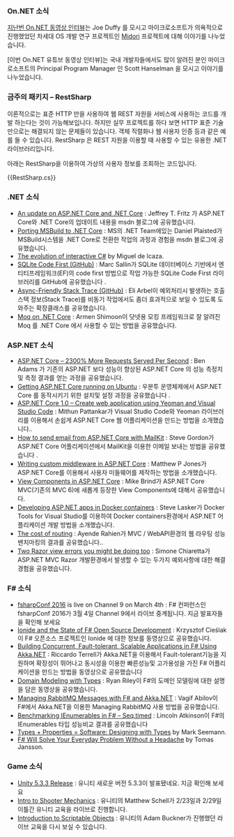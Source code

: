 ### On.NET 소식
[지난번 On.NET 동영상 인터뷰](https://www.youtube.com/watch?v=WuqrfuJLbgk)는 Joe Duffy 를 모시고 마이크로소프트가 의욕적으로 진행했었던 차세대 OS 개발 연구 프로젝트인 [Midori](http://joeduffyblog.com/2015/11/03/blogging-about-midori/) 프로젝트에 대해 이야기를 나누었습니다. 

[이번 On.NET 유튜브 동영상 인터뷰]는 국내 개발자들에서도 많이 알려진 분인 마이크로소프트의 Principal Program Manager 인 Scott Hanselman 을 모시고 이야기를 나누었습니다.

### 금주의 패키지 – RestSharp     
이론적으로는 표준 HTTP 만을 사용하여 웹 REST 자원을 서비스에 사용하는 코드를 개발 하는다는 것이 가능해보입니다. 하지만 실무 프로젝트를 하다 보면 HTTP 표준 기술만으로는 해결되지 않는 문제들이 있습니다. 객체 직렬화나 웹 사용자 인증 등과 같은 예를 들 수 있습니다. RestSharp 은 REST 자원을 이용할 때 사용할 수 있는 유용한 .NET 라이브러리입니다.

아래는 RestSharp을 이용하여 가상의 사용자 정보를 조회하는 코드입니다.
<section>
{{RestSharp.cs}}<script src="https://gist.github.com/bleroy/8443953a1fd661eb276a.js"></script>
</section>

### .NET 소식
* [An update on ASP.NET Core and .NET Core](https://blogs.msdn.microsoft.com/webdev/2016/02/01/an-update-on-asp-net-core-and-net-core/) : Jeffrey T. Fritz 가 ASP.NET Core와 .NET Core의 업데이트 내용을 msdn 블로그에 공유했습니다.
* [Porting MSBuild to .NET Core](https://blogs.msdn.microsoft.com/dotnet/2016/02/23/porting-msbuild-to-net-core/) : MS의 .NET Team에있는 Daniel Plaisted가 MSBuild시스템을 .NET Core로 전환한 작업의 과정과 경험을 msdn 블로그에 공유했습니다.
* [The evolution of interactive C#](http://tirania.org/blog/archive/2016/Feb-17.html) by Miguel de Icaza.
* [SQLite Code First (GitHub)](https://github.com/msallin/SQLiteCodeFirst) :  Marc Sallin가 SQLite 데이터베이스 기반에서 엔티티프레임워크(EF)의 code first 방법으로 작업 가능한 SQLite Code First 라이브러리를 GitHub에 공유했습니다 .
* [Async-Friendly Stack Trace (GitHub)](https://github.com/aelij/AsyncFriendlyStackTrace) : Eli Arbel이 예외처리시 발생하는 호출스택 정보(Stack Trace)를 비동기 작업에서도 좀더 효과적으로 보일 수 있도록 도와주는 확장클래스를 공유했습니다.
* [Moq on .NET Core](http://dotnetliberty.com/index.php/2016/02/22/moq-on-net-core/) : Armen Shimoon이 닷넷용 모킹 프레임워크로 잘 알려진 Moq 를 .NET Core 에서 사용할 수 있는 방법을 공유했습니다.

### ASP.NET 소식
* [ASP.NET Core – 2300% More Requests Served Per Second](http://www.ageofascent.com/asp-net-core-exeeds-1-15-million-requests-12-6-gbps/) : Ben Adams 가 기존의 ASP.NET 보다  성능이 향상된 ASP.NET Core 의 성능 측정치 및 측정 결과를 얻는 과정을 공유했습니다.
* [Getting ASP.NET Core running on Ubuntu](http://www.mcrook.com/2016/02/getting-mvc-6-and-net-core-running-on.html) : 우분투 운영체제에서 ASP.NET Core 를 동작시키기 위한 설치및 설정 과정을 공유했습니다 .
* [ASP.NET Core 1.0 – Create web application using Yeoman and Visual Studio Code](http://www.mithunvp.com/asp-net-core-visual-studio-code-yeoman/) : Mithun Pattankar가 Visual Studio Code와 Yeoman 라이브러리를 이용해서 손쉽게  ASP.NET Core 웹 어플리케이션을 만드는 방법을 소개했습니다..
* [How to send email from ASP.NET Core with MailKit](http://stevejgordon.co.uk/how-to-send-emails-in-asp-net-core-1-0) : Steve Gordon가 ASP.NET Core 어플리케이션에서 MailKit을 이용한 이메일 보내는 방법을 공유했습니다 .
* [Writing custom middleware in ASP.NET Core](http://www.exceptionnotfound.net/writing-custom-middleware-in-asp-net-core-1-0/) : Matthew P Jones가 ASP.NET Core를 이용해서 사용자 미들웨어를 제작하는 방법을 소개했습니다.
* [View Components in ASP.NET Core](http://www.mikesdotnetting.com/article/294/view-components-in-asp-net-core-mvc) : Mike Brind가 ASP.NET Core MVC(기존의 MVC 6)에 새롭게 등장한 View Components에 대해서 공유했습니다.
* [Developing ASP.NET apps in Docker containers](http://blogs.msdn.com/b/stevelasker/archive/2016/02/19/developing-asp-net-apps-in-docker-containers.aspx) : Steve Lasker가 Docker Tools for Visual Studio를 이용하여 Docker containers환경에서 ASP.NET 어플리케이션 개발 방법을 소개했습니다.
* [The cost of routing](https://ayende.com/blog/173282/the-cost-of-routing?Key=5236b9ce-234e-4255-b25b-98de4068dc93) : Ayende Rahien가 MVC / WebAPI환경의 웹 라우팅 성능 밴치마킹의 결과를 공유했습니다..
* [Two Razor view errors you might be doing too](http://codeclimber.net.nz/archive/2016/02/19/Two-Razor-view-errors-you-might-be-doing-too.aspx) : Simone Chiaretta가 ASP.NET MVC  Razor 개발환경에서 발생할 수 있는 두가지 예외사항에 대한 해결 경험을 공유했습니다.

### F# 소식
* [fsharpConf 2016](http://fsharpconf.com/) is live on Channel 9 on March 4th : F# 컨퍼런스인 fsharpConf 2016가 3월 4일 Channel 9에서 라이브 중계됩니다. 지금 발표자들을 확인해 보세요
* [Ionide and the State of F# Open Source Development](https://www.youtube.com/watch?v=JWe1pOeh84U&feature=youtu.be) : Krzysztof Cieślak이 F# 오픈소스 프로젝트인 Ionide 에 대한 정보를 동영상으로 공유했습니다.
* [Building Concurrent, Fault-tolerant, Scalable Applications in F# Using Akka.NET](https://www.youtube.com/watch?v=gwWS1e0f-L0&feature=youtu.be) : Riccardo Terrell가 Akka.NET을 이용해서 Fault-tolerant기능을 지원하며  확장성이 뛰어나고 동시성을 이용한 빠른성능및 고가용성을 가진 F# 어플리케이션을 만드는 방법을 동영상으로 공유했습니다
* [Domain Modeling with Types](https://www.youtube.com/watch?v=970nkg60lHs) : Ryan Riley이 F#의 도메인 모델링에 대한 설명을 담은 동영상을 공유했습니다.
* [Managing RabbitMQ Messages with F# and Akka.NET](http://miles.no/blogg/managing-rabbitmq-messages-with-f-and-akkanet) : Vagif Abilov이 F#에서 Akka.NET을 이용한 Managing RabbitMQ 사용 방법을 공유했습니다.
* [Benchmarking IEnumerables in F# – Seq.timed](http://latkin.org/blog/2016/02/08/benchmarking-ienumerables-in-f-seq-timed/) : Lincoln Atkinson이 F#의 IEnumerables 타입 성능비교 결과를 공유했습니다
* [Types + Properties = Software: Designing with Types](http://blog.ploeh.dk/2016/02/10/types-properties-software-designing-with-types/) by Mark Seemann.
* [F# Will Solve Your Everyday Problem Without a Headache](http://blog.2mas.xyz/fsharp-will-solve-your-everyday-problem-without-a-headache/) by Tomas Jansson.

### Game 소식
* [Unity 5.3.3 Release](http://unity3d.com/unity/whats-new/unity-5.3.3) : 유니티 새로운 버전 5.3.3이 발표됐네요. 지금 확인해 보세요
* [Intro to Shooter Mechanics](https://blogs.msdn.microsoft.com/dotnet/2016/02/23/the-week-in-net-2232016/) : 유니티의 Matthew Schell가 2/23일과 2/29일 이틀간 유니티 교육을 라이브로 진행합니다.
* [Introduction to Scriptable Objects](http://unity3d.com/learn/tutorials/modules/beginner/live-training-archive/scriptable-objects) : 유니티의 Adam Buckner가 진행했던 라이브 교육을 다시 보실 수 있습니다.